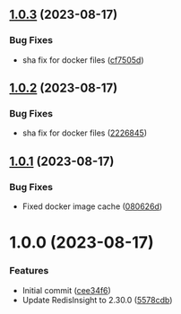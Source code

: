 ## [1.0.3](https://github.com/oblakstudio/redisinsight/compare/v1.0.2...v1.0.3) (2023-08-17)


### Bug Fixes

* sha fix for docker files ([cf7505d](https://github.com/oblakstudio/redisinsight/commit/cf7505dc0f9daa81094229a8c8cf95c2f760a60d))

## [1.0.2](https://github.com/oblakstudio/redisinsight/compare/v1.0.1...v1.0.2) (2023-08-17)


### Bug Fixes

* sha fix for docker files ([2226845](https://github.com/oblakstudio/redisinsight/commit/22268452db6b87238ee1e9d4e3c39516a0ccffe2))

## [1.0.1](https://github.com/oblakstudio/redisinsight/compare/v1.0.0...v1.0.1) (2023-08-17)


### Bug Fixes

* Fixed docker image cache ([080626d](https://github.com/oblakstudio/redisinsight/commit/080626d68cbd8fe2609c012217e31d2ed5b39fe5))

# 1.0.0 (2023-08-17)


### Features

* Initial commit ([cee34f6](https://github.com/oblakstudio/redisinsight/commit/cee34f692c6f88dafc9e278c1120c63ede0a638e))
* Update RedisInsight to 2.30.0 ([5578cdb](https://github.com/oblakstudio/redisinsight/commit/5578cdb9f6d8020c750cabb5a4ea5b90f0db7b35))
